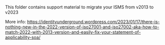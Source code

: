 This folder contains support material to migrate your ISMS from v2013 to v2023

More info: https://identityunderground.wordpress.com/2023/01/17/there-is-nothing-new-in-the-2022-version-of-iso27001-and-iso27002-aka-how-to-match-2022-with-2013-version-and-easily-fix-your-statement-of-applicability-soa/
